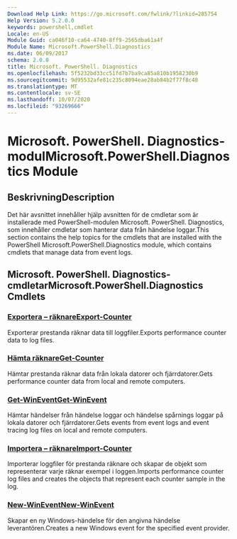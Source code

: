 ```yaml
---
Download Help Link: https://go.microsoft.com/fwlink/?linkid=285754
Help Version: 5.2.0.0
keywords: powershell,cmdlet
Locale: en-US
Module Guid: ca046f10-ca64-4740-8ff9-2565dba61a4f
Module Name: Microsoft.PowerShell.Diagnostics
ms.date: 06/09/2017
schema: 2.0.0
title: Microsoft. PowerShell. Diagnostics
ms.openlocfilehash: 5f5232bd33cc51fd7b7ba9ca85a810b1958230b9
ms.sourcegitcommit: 9d95532afe81c235c8094eae28ab84b2f77f8c48
ms.translationtype: MT
ms.contentlocale: sv-SE
ms.lasthandoff: 10/07/2020
ms.locfileid: "93269666"
---
```

# <span data-ttu-id="846f1-103">Microsoft. PowerShell. Diagnostics-modul</span><span class="sxs-lookup"><span data-stu-id="846f1-103">Microsoft.PowerShell.Diagnostics Module</span></span>

## <span data-ttu-id="846f1-104">Beskrivning</span><span class="sxs-lookup"><span data-stu-id="846f1-104">Description</span></span>

<span data-ttu-id="846f1-105">Det här avsnittet innehåller hjälp avsnitten för de cmdletar som är installerade med PowerShell-modulen Microsoft. PowerShell. Diagnostics, som innehåller cmdletar som hanterar data från händelse loggar.</span><span class="sxs-lookup"><span data-stu-id="846f1-105">This section contains the help topics for the cmdlets that are installed with the PowerShell Microsoft.PowerShell.Diagnostics module, which contains cmdlets that manage data from event logs.</span></span>

## <span data-ttu-id="846f1-106">Microsoft. PowerShell. Diagnostics-cmdletar</span><span class="sxs-lookup"><span data-stu-id="846f1-106">Microsoft.PowerShell.Diagnostics Cmdlets</span></span>

### [<span data-ttu-id="846f1-107">Exportera – räknare</span><span class="sxs-lookup"><span data-stu-id="846f1-107">Export-Counter</span></span>](Export-Counter.md)
<span data-ttu-id="846f1-108">Exporterar prestanda räknar data till loggfiler.</span><span class="sxs-lookup"><span data-stu-id="846f1-108">Exports performance counter data to log files.</span></span>

### [<span data-ttu-id="846f1-109">Hämta räknare</span><span class="sxs-lookup"><span data-stu-id="846f1-109">Get-Counter</span></span>](Get-Counter.md)
<span data-ttu-id="846f1-110">Hämtar prestanda räknar data från lokala datorer och fjärrdatorer.</span><span class="sxs-lookup"><span data-stu-id="846f1-110">Gets performance counter data from local and remote computers.</span></span>

### [<span data-ttu-id="846f1-111">Get-WinEvent</span><span class="sxs-lookup"><span data-stu-id="846f1-111">Get-WinEvent</span></span>](Get-WinEvent.md)
<span data-ttu-id="846f1-112">Hämtar händelser från händelse loggar och händelse spårnings loggar på lokala datorer och fjärrdatorer.</span><span class="sxs-lookup"><span data-stu-id="846f1-112">Gets events from event logs and event tracing log files on local and remote computers.</span></span>

### [<span data-ttu-id="846f1-113">Importera – räknare</span><span class="sxs-lookup"><span data-stu-id="846f1-113">Import-Counter</span></span>](Import-Counter.md)
<span data-ttu-id="846f1-114">Importerar loggfiler för prestanda räknare och skapar de objekt som representerar varje räknar exempel i loggen.</span><span class="sxs-lookup"><span data-stu-id="846f1-114">Imports performance counter log files and creates the objects that represent each counter sample in the log.</span></span>

### [<span data-ttu-id="846f1-115">New-WinEvent</span><span class="sxs-lookup"><span data-stu-id="846f1-115">New-WinEvent</span></span>](New-WinEvent.md)
<span data-ttu-id="846f1-116">Skapar en ny Windows-händelse för den angivna händelse leverantören.</span><span class="sxs-lookup"><span data-stu-id="846f1-116">Creates a new Windows event for the specified event provider.</span></span>

